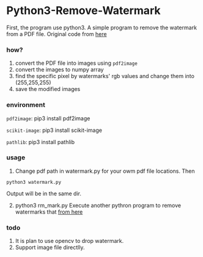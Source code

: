 # Python3-Remove-Watermark
First, the program use python3.
A simple program to remove the watermark from a PDF file.
Original code from [here](https://github.com/LJSthu/Python-Remove-Watermark)

### how?

1. convert the PDF file into images using `pdf2image`
2. convert the images to numpy array
3. find the specific pixel by watermarks' rgb values and change them into (255,255,255)
4. save the modified images


### environment
`pdf2image`: pip3 install pdf2image

`scikit-image`: pip3 install scikit-image

`pathlib`: pip3 install pathlib

### usage
1. Change pdf path in watermark.py for your owm pdf file locations. Then

`python3 watermark.py`

Output will be in the same dir.

2. python3 rm_mark.py
Execute another pythron program to remove watermarks that [from here](https://stackoverflow.com/questions/32125281/removing-watermark-out-of-an-image-using-opencv)

### todo
1. It is plan to use opencv to drop watermark.
2. Support image file directlly.
